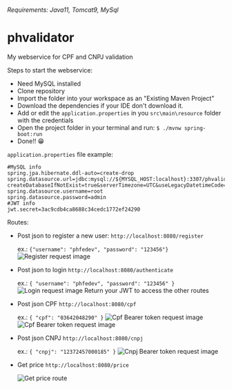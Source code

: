 ###### Requirements: Java11, Tomcat9, MySql

# phvalidator
My webservice for CPF and CNPJ validation

Steps to start the webservice:
- Need MySQL installed
- Clone repository
- Import the folder into your workspace as an "Existing Maven Project"
- Download the dependencies if your IDE don't download it.
- Add or edit the `application.properties` in you `src\main\resource` folder with the credentials
- Open the project folder in your terminal and run: `$ ./mvnw spring-boot:run `
- Done!! :grin:

`application.properties` file example:
```
#MySQL info
spring.jpa.hibernate.ddl-auto=create-drop
spring.datasource.url=jdbc:mysql://${MYSQL_HOST:localhost}:3307/phvalidator?createDatabaseIfNotExist=true&serverTimezone=UTC&useLegacyDatetimeCode=false
spring.datasource.username=root
spring.datasource.password=admin
#JWT info
jwt.secret=3ac9cdb4ca8688c34cedc1772ef24290
```


Routes:
- Post json to register a new user: `http://localhost:8080/register`

  ex.: 
    `{"username": "phfedev", "password": "123456"}`
    ![Register request image](http://phfedev.com.br/gitimages/register.png)
  

- Post json to login `http://localhost:8080/authenticate`
  
  ex.: `{ "username": "phfedev", "password": "123456" }`
  ![Login request image](http://phfedev.com.br/gitimages/login.png)
  Return your JWT to access the other routes

- Post json CPF `http://localhost:8080/cpf`
  
  ex.: `{ "cpf": "03642048290" }`
  ![Cpf Bearer token request image](http://phfedev.com.br/gitimages/validcpftoken.png)
  ![Cpf Bearer token request image](http://phfedev.com.br/gitimages/validcpfjson.png)
  
- Post json CNPJ `http://localhost:8080/cnpj`
  
  ex.: `{ "cnpj": "12372457000185" }`
  ![Cnpj Bearer token request image](http://phfedev.com.br/gitimages/validcnpj.png)
  
- Get price `http://localhost:8080/price`

  ![Get price route](http://phfedev.com.br/gitimages/price.png)
  
